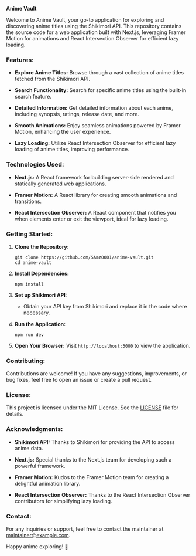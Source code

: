 **Anime Vault**

Welcome to Anime Vault, your go-to application for exploring and discovering anime titles using the Shikimori API. This repository contains the source code for a web application built with Next.js, leveraging Framer Motion for animations and React Intersection Observer for efficient lazy loading.

### Features:

- **Explore Anime Titles:** Browse through a vast collection of anime titles fetched from the Shikimori API.
  
- **Search Functionality:** Search for specific anime titles using the built-in search feature.
  
- **Detailed Information:** Get detailed information about each anime, including synopsis, ratings, release date, and more.
  
- **Smooth Animations:** Enjoy seamless animations powered by Framer Motion, enhancing the user experience.
  
- **Lazy Loading:** Utilize React Intersection Observer for efficient lazy loading of anime titles, improving performance.

### Technologies Used:

- **Next.js:** A React framework for building server-side rendered and statically generated web applications.
  
- **Framer Motion:** A React library for creating smooth animations and transitions.
  
- **React Intersection Observer:** A React component that notifies you when elements enter or exit the viewport, ideal for lazy loading.

### Getting Started:

1. **Clone the Repository:**
   ```
   git clone https://github.com/SAmz0001/anime-vault.git
   cd anime-vault
   ```

2. **Install Dependencies:**
   ```
   npm install
   ```

3. **Set up Shikimori API:**
   - Obtain your API key from Shikimori and replace it in the code where necessary.

4. **Run the Application:**
   ```
   npm run dev
   ```

5. **Open Your Browser:**
   Visit `http://localhost:3000` to view the application.

### Contributing:

Contributions are welcome! If you have any suggestions, improvements, or bug fixes, feel free to open an issue or create a pull request.

### License:

This project is licensed under the MIT License. See the [LICENSE](LICENSE) file for details.

### Acknowledgments:

- **Shikimori API:** Thanks to Shikimori for providing the API to access anime data.
  
- **Next.js:** Special thanks to the Next.js team for developing such a powerful framework.
  
- **Framer Motion:** Kudos to the Framer Motion team for creating a delightful animation library.
  
- **React Intersection Observer:** Thanks to the React Intersection Observer contributors for simplifying lazy loading.

### Contact:

For any inquiries or support, feel free to contact the maintainer at [maintainer@example.com](mailto:maintainer@example.com).

Happy anime exploring! 🚀
